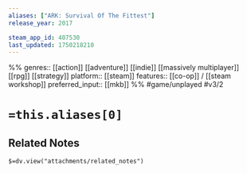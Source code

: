 ```yaml
---
aliases: ["ARK: Survival Of The Fittest"]
release_year: 2017

steam_app_id: 407530
last_updated: 1750218210
---
```

%%
genres:: [[action]] [[adventure]] [[indie]] [[massively multiplayer]] [[rpg]] [[strategy]]
platform:: [[steam]]
features:: [[co-op]] / [[steam workshop]]
preferred_input:: [[mkb]]
%%
#game/unplayed
#v3/2

# `=this.aliases[0]`
## Related Notes
`$=dv.view("attachments/related_notes")`